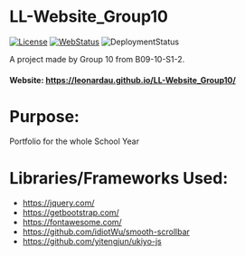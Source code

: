 
# LL-Website_Group10

[![License](https://img.shields.io/github/license/LeonardAu/LL-Website_Group10?label=LICENSE)](https://github.com/LeonardAu/LL-Website_Group10/blob/main/LICENSE)
[![WebStatus](https://img.shields.io/website?down_message=offline&label=website%20status&up_message=active&url=https%3A%2F%2Fleonardau.github.io%2FLL-Website_Group10%2F)](https://leonardau.github.io/LL-Website_Group10/)
![DeploymentStatus](https://img.shields.io/github/deployments/LeonardAu/LL-Website_Group10/github-pages?label=deployment%20status)
  
 A project made by Group 10 from B09-10-S1-2.
 
 #### Website: https://leonardau.github.io/LL-Website_Group10/


# Purpose:
Portfolio for the whole School Year

# Libraries/Frameworks Used:

- https://jquery.com/
- https://getbootstrap.com/
- https://fontawesome.com/
- https://github.com/idiotWu/smooth-scrollbar
- https://github.com/yitengjun/ukiyo-js
